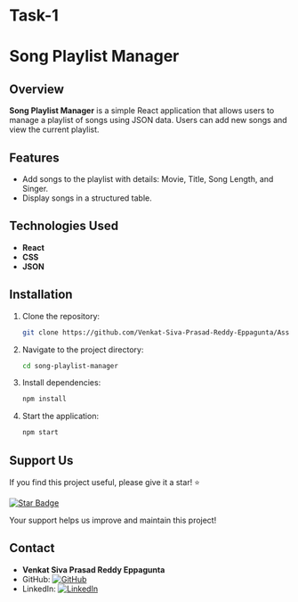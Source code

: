 # Task-1
# Song Playlist Manager

## Overview

**Song Playlist Manager** is a simple React application that allows users to manage a playlist of songs using JSON data. Users can add new songs and view the current playlist.

## Features

- Add songs to the playlist with details: Movie, Title, Song Length, and Singer.
- Display songs in a structured table.

## Technologies Used

- **React**
- **CSS**
- **JSON**

## Installation

1. Clone the repository:
   ```bash
   git clone https://github.com/Venkat-Siva-Prasad-Reddy-Eppagunta/Assignment-2.git
2. Navigate to the project directory:
   ```bash
   cd song-playlist-manager
3. Install dependencies:
    ```bash
    npm install
4. Start the application:
    ```bash
    npm start

## Support Us

If you find this project useful, please give it a star! ⭐

[![Star Badge](https://img.shields.io/github/stars/Venkat-Siva-Prasad-Reddy-Eppagunta/Assignment-2?style=social)](https://github.com/Venkat-Siva-Prasad-Reddy-Eppagunta/Assignment-2.git)

Your support helps us improve and maintain this project!


## Contact

- **Venkat Siva Prasad Reddy Eppagunta**
- GitHub: [![GitHub](https://img.shields.io/badge/GitHub-Venkat_Siva_Prasa_Reddy_Eppagunta-black?style=flat&logo=github&logoColor=white)](https://github.com/Venkat-Siva-Prasad-Reddy-Eppagunta)
- LinkedIn: [![LinkedIn](https://img.shields.io/badge/LinkedIn-Venka_Siva_Prasa_Reddy_Eppagunta-blue?style=flat&logo=linkedin&logoColor=white)](https://www.linkedin.com/in/venkata-siva-prasad-reddy-eppagunta-1b25ab168/)
